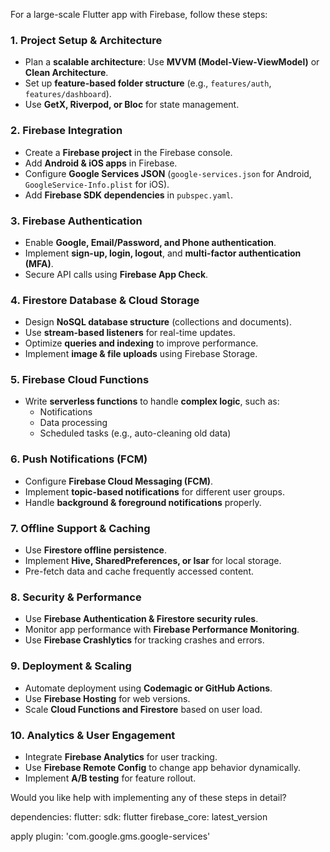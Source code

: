 For a large-scale Flutter app with Firebase, follow these steps:

### **1. Project Setup & Architecture**
- Plan a **scalable architecture**: Use **MVVM (Model-View-ViewModel)** or **Clean Architecture**.
- Set up **feature-based folder structure** (e.g., `features/auth`, `features/dashboard`).
- Use **GetX, Riverpod, or Bloc** for state management.

### **2. Firebase Integration**
- Create a **Firebase project** in the Firebase console.
- Add **Android & iOS apps** in Firebase.
- Configure **Google Services JSON** (`google-services.json` for Android, `GoogleService-Info.plist` for iOS).
- Add **Firebase SDK dependencies** in `pubspec.yaml`.

### **3. Firebase Authentication**
- Enable **Google, Email/Password, and Phone authentication**.
- Implement **sign-up, login, logout**, and **multi-factor authentication (MFA)**.
- Secure API calls using **Firebase App Check**.

### **4. Firestore Database & Cloud Storage**
- Design **NoSQL database structure** (collections and documents).
- Use **stream-based listeners** for real-time updates.
- Optimize **queries and indexing** to improve performance.
- Implement **image & file uploads** using Firebase Storage.

### **5. Firebase Cloud Functions**
- Write **serverless functions** to handle **complex logic**, such as:
  - Notifications
  - Data processing
  - Scheduled tasks (e.g., auto-cleaning old data)

### **6. Push Notifications (FCM)**
- Configure **Firebase Cloud Messaging (FCM)**.
- Implement **topic-based notifications** for different user groups.
- Handle **background & foreground notifications** properly.

### **7. Offline Support & Caching**
- Use **Firestore offline persistence**.
- Implement **Hive, SharedPreferences, or Isar** for local storage.
- Pre-fetch data and cache frequently accessed content.

### **8. Security & Performance**
- Use **Firebase Authentication & Firestore security rules**.
- Monitor app performance with **Firebase Performance Monitoring**.
- Use **Firebase Crashlytics** for tracking crashes and errors.

### **9. Deployment & Scaling**
- Automate deployment using **Codemagic or GitHub Actions**.
- Use **Firebase Hosting** for web versions.
- Scale **Cloud Functions and Firestore** based on user load.

### **10. Analytics & User Engagement**
- Integrate **Firebase Analytics** for user tracking.
- Use **Firebase Remote Config** to change app behavior dynamically.
- Implement **A/B testing** for feature rollout.

Would you like help with implementing any of these steps in detail?


dependencies:
  flutter:
    sdk: flutter
  firebase_core: latest_version


apply plugin: 'com.google.gms.google-services'
